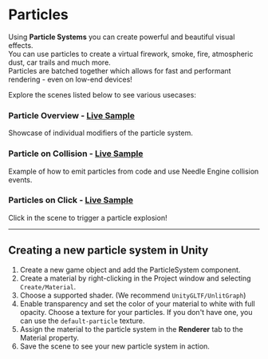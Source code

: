 # Particles

Using **Particle Systems** you can create powerful and beautiful visual effects.    
You can use particles to create a virtual firework, smoke, fire, atmospheric dust, car trails and much more.  
Particles are batched together which allows for fast and performant rendering - even on low-end devices!  

Explore the scenes listed below to see various usecases:

### **Particle Overview** - [Live Sample](https://engine.needle.tools/samples/particles)

Showcase of individual modifiers of the particle system.

### **Particle on Collision** - [Live Sample](https://engine.needle.tools/samples/particles-on-collision/)

Example of how to emit particles from code and use Needle Engine collision events.


### **Particles on Click** - [Live Sample](https://engine.needle.tools/samples/particle-bursts/)

Click in the scene to trigger a particle explosion!

---

## Creating a new particle system in Unity

1. Create a new game object and add the ParticleSystem component.
2. Create a material by right-clicking in the Project window and selecting `Create/Material`. 
3. Choose a supported shader. (We recommend `UnityGLTF/UnlitGraph`)
4. Enable transparency and set the color of your material to white with full opacity. Choose a texture for your particles. If you don't have one, you can use the `default-particle` texture. 
5. Assign the material to the particle system in the **Renderer** tab to the Material property.
6. Save the scene to see your new particle system in action.
